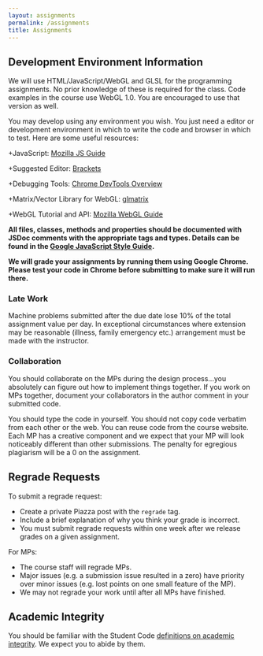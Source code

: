 ```yaml
---
layout: assignments
permalink: /assignments
title: Assignments
---
```


## Development Environment Information ##

We will use HTML/JavaScript/WebGL and GLSL for the programming assignments. No prior knowledge of these is required for the class.
Code examples in the course use WebGL 1.0. You are encouraged to use that version as well.

You may develop using any environment you wish. You just need a editor or development environment in which to write the code and browser in which to test. Here are some useful resources:

+JavaScript: [Mozilla JS Guide](https://developer.mozilla.org/en-US/docs/Web/JavaScript)
 
+Suggested Editor: [Brackets](http://brackets.io/)
 
+Debugging Tools: [Chrome DevTools Overview](https://developers.google.com/web/tools/chrome-devtools/)
 
+Matrix/Vector Library for WebGL: [glmatrix](http://glmatrix.net/)
 
+WebGL Tutorial and API: [Mozilla WebGL Guide](https://developer.mozilla.org/en-US/docs/Web/API/WebGL_API)

**All files, classes, methods and properties should be documented with JSDoc comments with the appropriate tags and types.
Details can be found in the [Google JavaScript Style Guide](https://google.github.io/styleguide/jsguide.html#jsdoc).**

**We will grade your assignments by running them using Google Chrome. Please test your code in Chrome before submitting to make sure it will run there.**

### Late Work ###
Machine problems submitted after the due date lose 10% of the total assignment value per day. In exceptional circumstances where extension may be reasonable (illness, family emergency etc.) arrangement must be made with the instructor.

### Collaboration ###
You should collaborate on the MPs during the design process...you absolutely can figure out how to implement things together. If you work on MPs together, document your collaborators in the author comment in your submitted code.

You should type the code in yourself. You should not copy code verbatim from each other or the web. You can reuse code from the course website. Each MP has a creative component and we expect that your MP will look noticeably different than other submissions. The penalty for egregious plagiarism will be a 0 on the assignment. 

## Regrade Requests ##
To submit a regrade request:

- Create a private Piazza post with the `regrade` tag.
- Include a brief explanation of why you think your grade is incorrect.
- You must submit regrade requests within one week after we release grades on a given assignment.

For MPs:

- The course staff will regrade MPs.
- Major issues (e.g. a submission issue resulted in a zero) have priority over minor issues (e.g. lost points on one small feature of the MP).
- We may not regrade your work until after all MPs have finished.

## Academic Integrity ##
You should be familiar with the Student Code [definitions on academic integrity](http://studentcode.illinois.edu/article1_part4_1-401.html). We expect you to abide by them.
